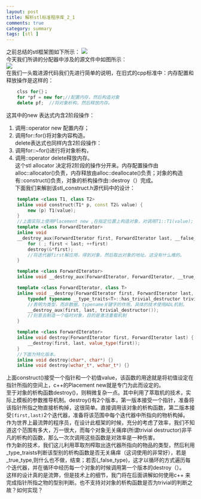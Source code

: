 ```yaml
---
layout: post
title: 解析stl标准程序库_2_1
comments: true
category: summary
tags: [stl ]  
---   
```

之前总结的stl框架图如下所示：
![](https://i.imgur.com/BmrdDll.png)  
今天我们所讲的分配器中涉及的源文件<memory>中如图所示：  
![](https://i.imgur.com/vEE1RDi.png)  
在我们一头栽进源代码我们先进行简单的说明，在旧式的cpp标准中：内存配置和释放操作是这样的：  
```c++  
	clss for{}；
	for *pf = new for;//配置内存，然后构造对象 
	delete pf;	//将对象析构，然后释放内存。  
```  
这其中的new 表达式内含2阶段操作：  
1. 调用::operator new 配置内存；
2. 调用for::for()将对象内容构造。  
delete表达式也同样内含2阶段操作：  
1. 调用for::~for()进行将对象析构，
2. 调用::operator delete释放内存。  
这个stl allocator 决定将2阶段的操作分开来。内存配置操作由alloc::allocator()负责，内存释放由alloc::deallocate()负责；对象的构造有::construct()负责，对象的析构操作由::destroy（）完成。  
下面我们来解剖该stl_construct.h源代码中的设计：  

```c++  
	template <class T1, class T2>
	inline void construct(T1* p, const T2& value) {
  		new (p) T1(value);
	}
	//上面实际上使用Placement new ,在指定位置上构造对象，对调用T1::T1(value);  
	template <class ForwardIterator>
	inline void
	__destroy_aux(ForwardIterator first, ForwardIterator last, __false_type) {
  		for ( ; first < last; ++first)
    	destroy(&*first);
		//将迭代器first解应用，得到对象，然后取出对象的地址。这没有什么难的。
	}

	template <class ForwardIterator> 
	inline void __destroy_aux(ForwardIterator, ForwardIterator, __true_type) {}

	template <class ForwardIterator, class T>
	inline void __destroy(ForwardIterator first, ForwardIterator last, T*) {
 	 	typedef typename __type_traits<T>::has_trivial_destructor trivial_destructor;
		//表明为类型，而非数据。typename关键字的作用。具体的技术使用ADL机制。
  		__destroy_aux(first, last, trivial_destructor());
		//刻意去制造一个临时对象，目的是激活重载机制
	}

	template <class ForwardIterator>
	inline void destroy(ForwardIterator first, ForwardIterator last) {
  		__destroy(first, last, value_type(first));
	}  
	//下面为特化版本。
	inline void destroy(char*, char*) {}
	inline void destroy(wchar_t*, wchar_t*) {}
```  
上面construct()接受一个指针和一个初值value，该函数的用途就是将初值设定在指针所指的空间上，c++的Placement new就是专门为此而设定的。  
至于对象的析构函数destroy()，则稍微复杂一点。其中利用了萃取机的技术，实际上模板的参数推导机制。destroy()有2个版本，第一版本接受一个指针，准备将该指针所指之物直接析构掉，这很简单。直接调用该对象的析构函数，第二版本接受`[first,last)`2个迭代器，准备将该范围中每个迭代器中所指向的物析构掉。  
作为世界上最流弊的程序员，在设计此框架的时候，充分的考虑了效率，我们不知道这个范围有多大，万一很大，而每个对象无关痛痒(所谓trivial destructor)非平凡的析构的函数，那么一次次调用这些函数是对效率是一种伤害。  
作为新的技术，我们这儿利用萃取剂榨取出迭代器所指向的物品的类型，然后利用_type_traists<T>判断该型别的析构函数是否无关痛痒（这词使用的非常好），若是_true_type,则什么也不做，结束；若否(_false_type)，这才以循环的方式遍历每个迭代器，并在循环中经历每一个对象的时候调用第一个版本的destroy（）。  
这样的设计真的是流弊，但是技术上的细节，我门将在后面讲解如何使用c++ 来完成指针所指之物的型别判断。也不支持对对象的析构函数是否为trivial的判断之故？如何实现？